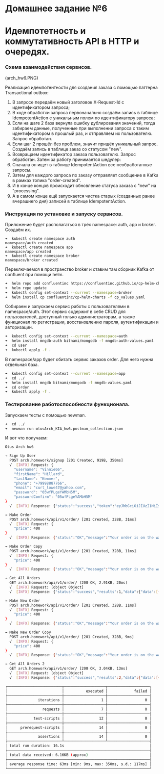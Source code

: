 # Домашнее задание №6
# Идемпотетность и коммутативность API в HTTP и очередях.

### Схема взаимодействия сервисов.

(arch_hw6.PNG)

Реализация идемпотентности для создания заказа с помощью паттерна Transactional outbox:
1) В запросе передаём новый заголовок X-Request-Id с идентификатором запроса;
2) В ходе обработки запроса первоначально создаём запись в таблице IdempotentAction с уникальным полем по идентификатору запроса;
3) Если на шаге 2 база вернула ошибку дублирования значений, тогда забираем данные, полученные при выполнении запроса с таким идентификатором в прошлый раз, и отправляем их пользователю. Запрос обработан.
4) Если шаг 2 прошёл без проблем, значит пришёл уникальный запрос. Создаём запись в таблице заказ со статусом "new".
5) Возвращаем идентификатор заказа пользователю. Запрос обработан.
Затем за работу принимается шедулер:
1) Сначала он ищет в таблице IdempotentAction все необработанные запросы.
2) Затем для каждого запроса по заказу отправляет сообщение в Kafka в рамках топика "order-created".
3) И в конце концов происходит обновление статуса заказа с "new" на "processing".
4) А в самом конце ещё запускается чистка старых (созданных ранее вчерашнего дня) записей в таблице IdempotentAction.

### Инструкция по установке и запуску сервисов.

Приложение будет располагаться в трёх namespace: auth, app и broker. Создаём их.

```
➜  kubectl create namespace auth
namespace/auth created
➜  kubectl create namespace app
namespace/app created
➜  kubectl create namespace broker
namespace/broker created
```

Переключаемся в пространство broker и ставим там сборник Kafka от confluent при помощи helm.

```bash
➜  helm repo add confluentinc https://confluentinc.github.io/cp-helm-charts/
➜  helm repo update
➜  kubectl config set-context --current --namespace=broker
➜  helm install cp confluentinc/cp-helm-charts -f cp_values.yaml
```

Собираем и запускаем сервис работы с пользователями в namespace/auth. Этот сервис содержит в себе CRUD для пользователей, доступный только администраторам, а также функционал по регистрации, восстановлению пароля, аутентификации и авторизации.

```bash
➜  kubectl config set-context --current --namespace=auth
➜  helm install mngdb-auth bitnami/mongodb -f mngdb-auth-values.yaml
➜  cd user
➜  kubectl apply -f .
```

В namespace/app будет обитать сервис заказов order. Для него нужна отдельная база.
```bash
➜  kubectl config set-context --current --namespace=app
➜  cd ../
➜  helm install mngdb bitnami/mongodb -f mngdb-values.yaml
➜  cd order
➜  kubectl apply -f .
```

### Тестирование работоспособности функционала.

Запускаем тесты с помощью newman.

```bash
➜  cd ../
➜  newman run otusArch_KIA_hw6.postman_collection.json
```

И вот что получаем:

```bash
Otus Arch hw6

→ Sign Up User
  POST arch.homework/signup [201 Created, 919B, 350ms]
  √  [INFO] Request: {
    "username": "Vinnie66",
    "firstName": "Hillard",
    "lastName": "Kemmer",
    "phone": "+79998887766",
    "email": "curt_lowe47@yahoo.com",
    "password": "05wfPLgeYAMbH5M",
    "passwordConfirm": "05wfPLgeYAMbH5M"
}
  √  [INFO] Response: {"status":"success","token":"eyJhbGciOiJIUzI1NiIsInR5cCI6IkpXVCJ9.eyJpZCI6IjVmYjZkNzJhYjk2MTdiYjU2ODFlYTg4YiIsImlhdCI6MTYwNTgxODE1NCwiZXhwIjoxNjEzNTk0MTU0fQ.uBWLRqAXLBqgKXE8THDmPQK_Ceo8eNl0MM1dmONCi74","data":{"user":{"photo":"default.jpg","role":"player","active":true,"_id":"5fb6d72ab9617bb5681ea88b","username":"Vinnie66","firstName":"Hillard","lastName":"Kemmer","email":"curt_lowe47@yahoo.com","phone":"+79998887766","__v":0}}}

→ Make Order
  POST arch.homework/api/v1/order/ [201 Created, 328B, 31ms]
  √  [INFO] Request: {
    "price": 400
}
  √  [INFO] Response: {"status":"OK","message":"Your order is on the way","orderId":"5fb6d72cb0e9cb593e2c0be8"}

→ Make Order Copy
  POST arch.homework/api/v1/order/ [201 Created, 328B, 11ms]
  √  [INFO] Request: {
    "price": 400
}
  √  [INFO] Response: {"status":"OK","message":"Your order is on the way","orderId":"5fb6d72cb0e9cb593e2c0be8"}

→ Get All Orders
  GET arch.homework/api/v1/order/ [200 OK, 2.91KB, 20ms]
  √  [INFO] Request: [object Object]
  √  [INFO] Response: {"status":"success","results":1,"data":{"data":[{"price":400,"date":"2020-11-19T18:51:12.199Z","_id":"5fb6d72cb0e9cb593e2c0be8","userId":"5fb6d72ab9617bb5681ea88b","status":"new"}]}}

→ Make New Order
  POST arch.homework/api/v1/order/ [201 Created, 328B, 11ms]
  √  [INFO] Request: {
    "price": 400
}
  √  [INFO] Response: {"status":"OK","message":"Your order is on the way","orderId":"5fb6d73317949b6b0459dcc2"}

→ Make New Order Copy
  POST arch.homework/api/v1/order/ [201 Created, 328B, 9ms]
  √  [INFO] Request: {
    "price": 400
}
  √  [INFO] Response: {"status":"OK","message":"Your order is on the way","orderId":"5fb6d73317949b6b0459dcc2"}

→ Get All Orders 2
  GET arch.homework/api/v1/order/ [200 OK, 3.04KB, 13ms]
  √  [INFO] Request: [object Object]
  √  [INFO] Response: {"status":"success","results":2,"data":{"data":[{"price":400,"date":"2020-11-19T18:51:12.199Z","_id":"5fb6d72cb0e9cb593e2c0be8","userId":"5fb6d72ab9617bb5681ea88b","status":"processing"},{"price":400,"date":"2020-11-19T18:51:13.927Z","_id":"5fb6d73317949b6b0459dcc2","userId":"5fb6d72ab9617bb5681ea88b","status":"new"}]}}

┌─────────────────────────┬───────────────────┬───────────────────┐
│                         │          executed │            failed │
├─────────────────────────┼───────────────────┼───────────────────┤
│              iterations │                 1 │                 0 │
├─────────────────────────┼───────────────────┼───────────────────┤
│                requests │                 7 │                 0 │
├─────────────────────────┼───────────────────┼───────────────────┤
│            test-scripts │                12 │                 0 │
├─────────────────────────┼───────────────────┼───────────────────┤
│      prerequest-scripts │                14 │                 0 │
├─────────────────────────┼───────────────────┼───────────────────┤
│              assertions │                14 │                 0 │
├─────────────────────────┴───────────────────┴───────────────────┤
│ total run duration: 16.1s                                       │
├─────────────────────────────────────────────────────────────────┤
│ total data received: 6.16KB (approx)                            │
├─────────────────────────────────────────────────────────────────┤
│ average response time: 63ms [min: 9ms, max: 350ms, s.d.: 117ms] │
└─────────────────────────────────────────────────────────────────┘
```